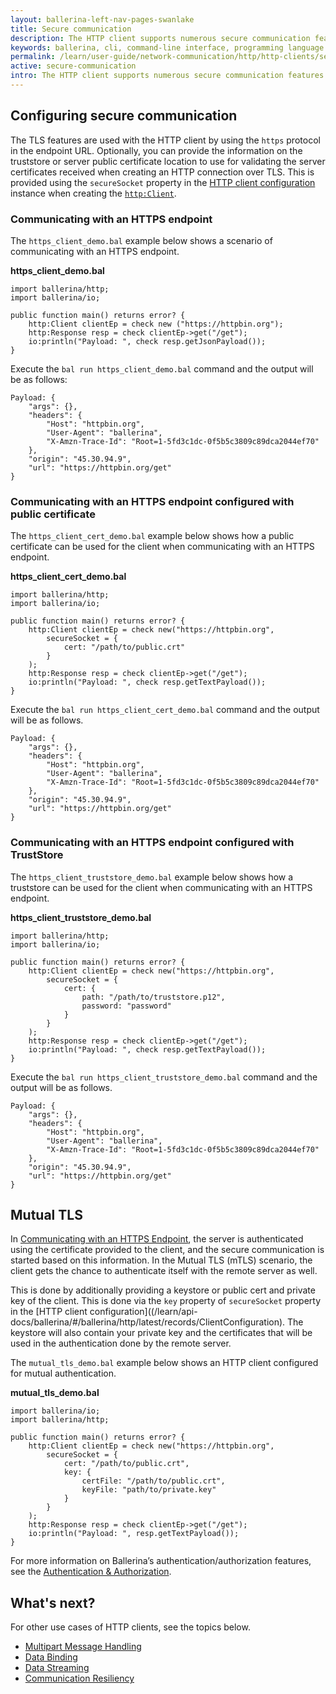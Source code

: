 ```yaml
---
layout: ballerina-left-nav-pages-swanlake
title: Secure communication
description: The HTTP client supports numerous secure communication features such as Transport Level Security (TLS) and mutual authentication. 
keywords: ballerina, cli, command-line interface, programming language
permalink: /learn/user-guide/network-communication/http/http-clients/secure-communication/
active: secure-communication
intro: The HTTP client supports numerous secure communication features such as Transport Level Security (TLS) and mutual authentication.   
---
```


## Configuring secure communication

The TLS features are used with the HTTP client by using the `https` protocol in the endpoint URL. Optionally, you can provide the information on the truststore or server public certificate location to use for validating the server certificates received when creating an HTTP connection over TLS. This is provided using the `secureSocket` property in the [HTTP client configuration](https://docs.central.ballerina.io/ballerina/http/latest/records/ClientConfiguration) instance when creating the [`http:Client`](https://docs.central.ballerina.io/ballerina/http/latest/clients/Client).

### Communicating with an HTTPS endpoint

The `https_client_demo.bal` example below shows a scenario of communicating with an HTTPS endpoint.

**https_client_demo.bal**
```ballerina
import ballerina/http;
import ballerina/io;
 
public function main() returns error? {
    http:Client clientEp = check new ("https://httpbin.org");
    http:Response resp = check clientEp->get("/get");
    io:println("Payload: ", check resp.getJsonPayload());
}
```

Execute the `bal run https_client_demo.bal` command and the output will be as follows:

```
Payload: {
    "args": {},
    "headers": {
        "Host": "httpbin.org",
        "User-Agent": "ballerina",
        "X-Amzn-Trace-Id": "Root=1-5fd3c1dc-0f5b5c3809c89dca2044ef70"
    },
    "origin": "45.30.94.9",
    "url": "https://httpbin.org/get"
}
```

### Communicating with an HTTPS endpoint configured with public certificate

The `https_client_cert_demo.bal` example below shows how a public certificate can be used for the client when communicating with an HTTPS endpoint.

**https_client_cert_demo.bal**
```ballerina
import ballerina/http;
import ballerina/io;
 
public function main() returns error? {
    http:Client clientEp = check new("https://httpbin.org",
        secureSocket = {
            cert: "/path/to/public.crt"
        }
    );
    http:Response resp = check clientEp->get("/get");
    io:println("Payload: ", check resp.getTextPayload());
}
```

Execute the `bal run https_client_cert_demo.bal` command and the output will be as follows.

```
Payload: {
    "args": {},
    "headers": {
        "Host": "httpbin.org",
        "User-Agent": "ballerina",
        "X-Amzn-Trace-Id": "Root=1-5fd3c1dc-0f5b5c3809c89dca2044ef70"
    },
    "origin": "45.30.94.9",
    "url": "https://httpbin.org/get"
}
```

### Communicating with an HTTPS endpoint configured with TrustStore

The `https_client_truststore_demo.bal` example below shows how a truststore can be used for the client when communicating with an HTTPS endpoint.

**https_client_truststore_demo.bal**
```ballerina
import ballerina/http;
import ballerina/io;
 
public function main() returns error? {
    http:Client clientEp = check new("https://httpbin.org",
        secureSocket = {
            cert: {
                path: "/path/to/truststore.p12",
                password: "password"
            }
        }
    );
    http:Response resp = check clientEp->get("/get");
    io:println("Payload: ", check resp.getTextPayload());
}
```

Execute the `bal run https_client_truststore_demo.bal` command and the output will be as follows.

```
Payload: {
    "args": {},
    "headers": {
        "Host": "httpbin.org",
        "User-Agent": "ballerina",
        "X-Amzn-Trace-Id": "Root=1-5fd3c1dc-0f5b5c3809c89dca2044ef70"
    },
    "origin": "45.30.94.9",
    "url": "https://httpbin.org/get"
}
```

## Mutual TLS

In [Communicating with an HTTPS Endpoint](#communicating-with-an-https-endpoint), the server is authenticated using the certificate provided to the client, and the secure communication is started based on this information. In the Mutual TLS (mTLS) scenario, the client gets the chance to authenticate itself with the remote server as well. 

This is done by additionally providing a keystore or public cert and private key of the client. This is done via the `key` property of `secureSocket` property in the [HTTP client configuration]((/learn/api-docs/ballerina/#/ballerina/http/latest/records/ClientConfiguration). The keystore will also contain your private key and the certificates that will be used in the authentication done by the remote server. 

The `mutual_tls_demo.bal` example below shows an HTTP client configured for mutual authentication. 

**mutual_tls_demo.bal**
```ballerina
import ballerina/io;
import ballerina/http;
 
public function main() returns error? {
    http:Client clientEp = check new("https://httpbin.org",
        secureSocket = {
            cert: "/path/to/public.crt",
            key: {
                certFile: "/path/to/public.crt",
                keyFile: "path/to/private.key"
            }
        }
    );
    http:Response resp = check clientEp->get("/get");
    io:println("Payload: ", resp.getTextPayload());
}
```

For more information on Ballerina’s authentication/authorization features, see the [Authentication & Authorization](/learn/user-guide/security/authentication-and-authorization/).

## What's next?

For other use cases of HTTP clients, see the topics below.
- [Multipart Message Handling](/learn/network-communication/http/multipart-message-handling)
- [Data Binding](/learn/network-communication/http/data-binding)
- [Data Streaming](/learn/network-communication/http/data-streaming)
- [Communication Resiliency](/learn/network-communication/http/communication-resiliency)
